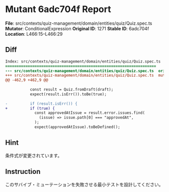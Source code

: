 # Mutant 6adc704f Report

**File**: src/contexts/quiz-management/domain/entities/quiz/Quiz.spec.ts
**Mutator**: ConditionalExpression
**Original ID**: 1271
**Stable ID**: 6adc704f
**Location**: L466:15–L466:29

## Diff

```diff
Index: src/contexts/quiz-management/domain/entities/quiz/Quiz.spec.ts
===================================================================
--- src/contexts/quiz-management/domain/entities/quiz/Quiz.spec.ts	original
+++ src/contexts/quiz-management/domain/entities/quiz/Quiz.spec.ts	mutated #1271
@@ -462,9 +462,9 @@
 
           const result = Quiz.fromDraft(draft);
           expect(result.isErr()).toBe(true);
 
-          if (result.isErr()) {
+          if (true) {
             const approvedAtIssue = result.error.issues.find(
               (issue) => issue.path[0] === "approvedAt",
             );
             expect(approvedAtIssue).toBeDefined();
```

## Hint

条件式が変更されています。

## Instruction

このサバイブ・ミューテーションを失敗させる最小テストを設計してください。
